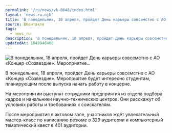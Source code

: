 ```yaml
---
permalink: '/ru/news/vk-8048/index.html'
layout: 'news.ru.njk'
title: 'В понедельник, 18 апреля, пройдет День карьеры совсемстно с АО «Концер «Созвездие». Мероприятие…'
source: ВКонтакте
tags:
  - news_ru
description: 'В понедельник, 18 апреля, пройдет День карьеры совсемстно с АО «Концер «Созвездие». Мероприятие…'
updatedAt: 1649948460
---
```

![В понедельник, 18 апреля, пройдет День карьеры совсемстно с АО «Концер «Созвездие». Мероприятие…](https://sun9-70.userapi.com/s/v1/ig2/n07ORPnJxTZw4idU3Q37HjuWbSuqjhx1W-S5jKvLSLJDuv5-BABqe3EVdghiGU62fDCTy8rXntkIEHyaKjdLKcod.jpg?size=510x340&quality=95&type=album)

В понедельник, 18 апреля, пройдет День карьеры совсемстно с АО «Концер «Созвездие». Мероприятие будет интересно студентам, планирующим после выпуска начать работу в концерне.

На мероприятии выступят сотрудники предприятия из отдела подбора кадров и начальники научно-технических центров. Они расскажут об условиях работы и требованиях к соискателям.

После мероприятия в актовом зале, участников ждёт увлекательный мастер-класс по написанию резюме в 329 аудитории и компьютерный тематический квест в 401 аудитории.
